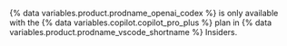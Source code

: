 {% data variables.product.prodname_openai_codex %} is only available with the {% data variables.copilot.copilot_pro_plus %} plan in {% data variables.product.prodname_vscode_shortname %} Insiders.
